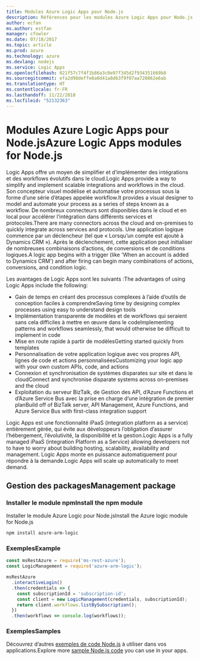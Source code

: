 ```yaml
---
title: Modules Azure Logic Apps pour Node.js
description: Références pour les modules Azure Logic Apps pour Node.js
author: ecfan
ms.author: estfan
manager: cfowler
ms.date: 07/18/2017
ms.topic: article
ms.prod: azure
ms.technology: azure
ms.devlang: nodejs
ms.service: Logic Apps
ms.openlocfilehash: 021f57c7f4f1b86a3c0e97f345d2f934351669b8
ms.sourcegitcommit: efa2d98deffe8a0d41a8d63f9f07aa720862e6ab
ms.translationtype: HT
ms.contentlocale: fr-FR
ms.lasthandoff: 11/22/2018
ms.locfileid: "52132363"
---
```

# <a name="azure-logic-apps-modules-for-nodejs"></a><span data-ttu-id="c80c8-103">Modules Azure Logic Apps pour Node.js</span><span class="sxs-lookup"><span data-stu-id="c80c8-103">Azure Logic Apps modules for Node.js</span></span>

<span data-ttu-id="c80c8-104">Logic Apps offre un moyen de simplifier et d’implémenter des intégrations et des workflows évolutifs dans le cloud.</span><span class="sxs-lookup"><span data-stu-id="c80c8-104">Logic Apps provide a way to simplify and implement scalable integrations and workflows in the cloud.</span></span> <span data-ttu-id="c80c8-105">Son concepteur visuel modélise et automatise votre processus sous la forme d’une série d’étapes appelée workflow.</span><span class="sxs-lookup"><span data-stu-id="c80c8-105">It provides a visual designer to model and automate your process as a series of steps known as a workflow.</span></span> <span data-ttu-id="c80c8-106">De nombreux connecteurs sont disponibles dans le cloud et en local pour accélérer l’intégration dans différents services et protocoles.</span><span class="sxs-lookup"><span data-stu-id="c80c8-106">There are many connectors across the cloud and on-premises to quickly integrate across services and protocols.</span></span> <span data-ttu-id="c80c8-107">Une application logique commence par un déclencheur (tel que « Lorsqu’un compte est ajouté à Dynamics CRM »). Après le déclenchement, cette application peut initialiser de nombreuses combinaisons d’actions, de conversions et de conditions logiques.</span><span class="sxs-lookup"><span data-stu-id="c80c8-107">A logic app begins with a trigger (like 'When an account is added to Dynamics CRM') and after firing can begin many combinations of actions, conversions, and condition logic.</span></span>

<span data-ttu-id="c80c8-108">Les avantages de Logic Apps sont les suivants :</span><span class="sxs-lookup"><span data-stu-id="c80c8-108">The advantages of using Logic Apps include the following:</span></span>
- <span data-ttu-id="c80c8-109">Gain de temps en créant des processus complexes à l’aide d’outils de conception faciles à comprendre</span><span class="sxs-lookup"><span data-stu-id="c80c8-109">Saving time by designing complex processes using easy to understand design tools</span></span>
- <span data-ttu-id="c80c8-110">Implémentation transparente de modèles et de workflows qui seraient sans cela difficiles à mettre en œuvre dans le code</span><span class="sxs-lookup"><span data-stu-id="c80c8-110">Implementing patterns and workflows seamlessly, that would otherwise be difficult to implement in code</span></span>
- <span data-ttu-id="c80c8-111">Mise en route rapide à partir de modèles</span><span class="sxs-lookup"><span data-stu-id="c80c8-111">Getting started quickly from templates</span></span>
- <span data-ttu-id="c80c8-112">Personnalisation de votre application logique avec vos propres API, lignes de code et actions personnalisées</span><span class="sxs-lookup"><span data-stu-id="c80c8-112">Customizing your logic app with your own custom APIs, code, and actions</span></span>
- <span data-ttu-id="c80c8-113">Connexion et synchronisation de systèmes disparates sur site et dans le cloud</span><span class="sxs-lookup"><span data-stu-id="c80c8-113">Connect and synchronise disparate systems across on-premises and the cloud</span></span>
- <span data-ttu-id="c80c8-114">Exploitation du serveur BizTalk, de Gestion des API, d’Azure Functions et d’Azure Service Bus avec la prise en charge d’une intégration de premier plan</span><span class="sxs-lookup"><span data-stu-id="c80c8-114">Build off of BizTalk server, API Management, Azure Functions, and Azure Service Bus with first-class integration support</span></span>

<span data-ttu-id="c80c8-115">Logic Apps est une fonctionnalité iPaaS (integration platform as a service) entièrement gérée, qui évite aux développeurs l’obligation d’assurer l’hébergement, l’évolutivité, la disponibilité et la gestion.</span><span class="sxs-lookup"><span data-stu-id="c80c8-115">Logic Apps is a fully managed iPaaS (integration Platform as a Service) allowing developers not to have to worry about building hosting, scalability, availability and management.</span></span> <span data-ttu-id="c80c8-116">Logic Apps monte en puissance automatiquement pour répondre à la demande.</span><span class="sxs-lookup"><span data-stu-id="c80c8-116">Logic Apps will scale up automatically to meet demand.</span></span>

## <a name="management-package"></a><span data-ttu-id="c80c8-117">Gestion des packages</span><span class="sxs-lookup"><span data-stu-id="c80c8-117">Management package</span></span>

### <a name="install-the-npm-module"></a><span data-ttu-id="c80c8-118">Installer le module npm</span><span class="sxs-lookup"><span data-stu-id="c80c8-118">Install the npm module</span></span>

<span data-ttu-id="c80c8-119">Installer le module Azure Logic pour Node.js</span><span class="sxs-lookup"><span data-stu-id="c80c8-119">Install the Azure logic module for Node.js</span></span>

```bash
npm install azure-arm-logic
```

### <a name="example"></a><span data-ttu-id="c80c8-120">Exemples</span><span class="sxs-lookup"><span data-stu-id="c80c8-120">Example</span></span>

```javascript
const msRestAzure = require('ms-rest-azure');
const LogicManagement = require('azure-arm-logic');

msRestAzure
  .interactiveLogin()
  .then(credentials => {
    const subscriptionId = 'subscription-id';
    const client = new LogicManagement(credentials, subscriptionId);
    return client.workflows.listBySubscription();
  })
  .then(workflows => console.log(workflows));
```

### <a name="samples"></a><span data-ttu-id="c80c8-121">Exemples</span><span class="sxs-lookup"><span data-stu-id="c80c8-121">Samples</span></span>

<span data-ttu-id="c80c8-122">Découvrez d’autres [exemples de code Node.js](https://azure.microsoft.com/resources/samples/?platform=nodejs) à utiliser dans vos applications.</span><span class="sxs-lookup"><span data-stu-id="c80c8-122">Explore more [sample Node.js code](https://azure.microsoft.com/resources/samples/?platform=nodejs) you can use in your apps.</span></span>

